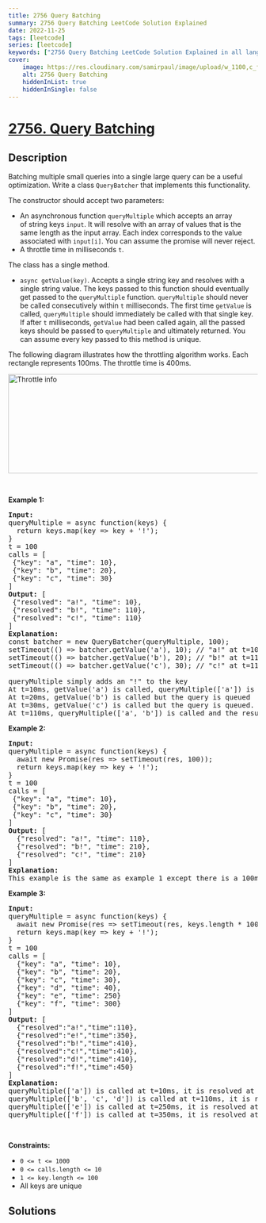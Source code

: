 ```yaml
---
title: 2756 Query Batching
summary: 2756 Query Batching LeetCode Solution Explained
date: 2022-11-25
tags: [leetcode]
series: [leetcode]
keywords: ["2756 Query Batching LeetCode Solution Explained in all languages", "2756 Query Batching", "LeetCode", "leetcode solution in Python3 C++ Java Go PHP Ruby Swift TypeScript Rust C# JavaScript C", "GeeksforGeeks", "InterviewBit", "Coding Ninjas", "HackerRank", "HackerEarth", "CodeChef", "TopCoder", "AlgoExpert", "freeCodeCamp", "Codeforces", "GitHub", "AtCoder", "Samir Paul"]
cover:
    image: https://res.cloudinary.com/samirpaul/image/upload/w_1100,c_fit,co_rgb:FFFFFF,l_text:Arial_75_bold:2756 Query Batching - Solution Explained/problem-solving.webp
    alt: 2756 Query Batching
    hiddenInList: true
    hiddenInSingle: false
---
```



# [2756. Query Batching](https://leetcode.com/problems/query-batching)


## Description

<p>Batching multiple small queries into a single large query can be a useful optimization. Write a class&nbsp;<code>QueryBatcher</code>&nbsp;that implements this functionality.</p>

<p>The constructor should accept two parameters:</p>

<ul>
	<li>An asynchronous function&nbsp;<code>queryMultiple</code>&nbsp;which accepts an array of&nbsp;string keys <code>input</code>. It will resolve with an array of values that is the same length as the input array. Each index corresponds to the value associated with&nbsp;<code>input[i]</code>.&nbsp;You can assume the promise will never reject.</li>
	<li>A throttle time in milliseconds&nbsp;<code>t</code>.</li>
</ul>

<p>The class has a single method.</p>

<ul>
	<li><code>async getValue(key)</code>. Accepts a single string key and resolves with a single string value. The keys passed to this function should eventually get passed to the&nbsp;<code>queryMultiple</code>&nbsp;function.&nbsp;<code>queryMultiple</code>&nbsp;should never be called consecutively within&nbsp;<code>t</code>&nbsp;milliseconds. The first time&nbsp;<code>getValue</code>&nbsp;is called,&nbsp;<code>queryMultiple</code>&nbsp;should immediately be called with that single key. If after&nbsp;<code>t</code>&nbsp;milliseconds,&nbsp;<code>getValue</code>&nbsp;had been called again, all the passed keys should be passed to&nbsp;<code>queryMultiple</code>&nbsp;and ultimately returned. You can assume every key passed to this method is unique.</li>
</ul>

<p>The following diagram illustrates how the throttling algorithm works. Each rectangle represents 100ms. The throttle time is 400ms.</p>

<p><img alt="Throttle info" src="https://spcdn.pages.dev/leetcode/problems/2756.Query%20Batching/images/throttle.png" style="width: 622px; height: 200px;" /></p>

<p>&nbsp;</p>
<p><strong class="example">Example 1:</strong></p>

<pre>
<strong>Input:</strong> 
queryMultiple = async function(keys) { 
&nbsp; return keys.map(key =&gt; key + &#39;!&#39;);
}
t = 100 
calls = [
&nbsp;{&quot;key&quot;: &quot;a&quot;, &quot;time&quot;: 10}, 
&nbsp;{&quot;key&quot;: &quot;b&quot;, &quot;time&quot;: 20}, 
&nbsp;{&quot;key&quot;: &quot;c&quot;, &quot;time&quot;: 30}
]
<strong>Output:</strong> [
&nbsp;{&quot;resolved&quot;: &quot;a!&quot;, &quot;time&quot;: 10},
&nbsp;{&quot;resolved&quot;: &quot;b!&quot;, &quot;time&quot;: 110},
&nbsp;{&quot;resolved&quot;: &quot;c!&quot;, &quot;time&quot;: 110}
]
<strong>Explanation:</strong>
const batcher = new QueryBatcher(queryMultiple, 100);
setTimeout(() =&gt; batcher.getValue(&#39;a&#39;), 10); // &quot;a!&quot; at t=10ms
setTimeout(() =&gt; batcher.getValue(&#39;b&#39;), 20); // &quot;b!&quot; at t=110ms
setTimeout(() =&gt; batcher.getValue(&#39;c&#39;), 30); // &quot;c!&quot; at t=110ms

queryMultiple simply adds an &quot;!&quot; to the key
At t=10ms, getValue(&#39;a&#39;) is called, queryMultiple([&#39;a&#39;]) is immediately called and the result is immediately returned.
At t=20ms, getValue(&#39;b&#39;) is called but the query is queued
At t=30ms, getValue(&#39;c&#39;) is called but the query is queued.
At t=110ms, queryMultiple([&#39;a&#39;, &#39;b&#39;]) is called and the results are immediately returned.
</pre>

<p><strong class="example">Example 2:</strong></p>

<pre>
<strong>Input:</strong> 
queryMultiple = async function(keys) {
&nbsp; await new Promise(res =&gt; setTimeout(res, 100));
&nbsp; return keys.map(key =&gt; key + &#39;!&#39;);
}
t = 100
calls = [
&nbsp;{&quot;key&quot;: &quot;a&quot;, &quot;time&quot;: 10},
&nbsp;{&quot;key&quot;: &quot;b&quot;, &quot;time&quot;: 20},
&nbsp;{&quot;key&quot;: &quot;c&quot;, &quot;time&quot;: 30}
]
<strong>Output:</strong> [
&nbsp; {&quot;resolved&quot;: &quot;a!&quot;, &quot;time&quot;: 110},
&nbsp; {&quot;resolved&quot;: &quot;b!&quot;, &quot;time&quot;: 210},
&nbsp; {&quot;resolved&quot;: &quot;c!&quot;, &quot;time&quot;: 210}
]
<strong>Explanation:</strong>
This example is the same as example 1 except there is a 100ms delay in queryMultiple. The results are the same except the promises resolve 100ms later.
</pre>

<p><strong class="example">Example 3:</strong></p>

<pre>
<strong>Input:</strong> 
queryMultiple = async function(keys) { 
&nbsp; await new Promise(res =&gt; setTimeout(res, keys.length * 100)); 
&nbsp; return keys.map(key =&gt; key + &#39;!&#39;);
}
t = 100
calls = [
&nbsp; {&quot;key&quot;: &quot;a&quot;, &quot;time&quot;: 10}, 
  {&quot;key&quot;: &quot;b&quot;, &quot;time&quot;: 20}, 
&nbsp; {&quot;key&quot;: &quot;c&quot;, &quot;time&quot;: 30}, 
  {&quot;key&quot;: &quot;d&quot;, &quot;time&quot;: 40}, 
&nbsp; {&quot;key&quot;: &quot;e&quot;, &quot;time&quot;: 250}
&nbsp; {&quot;key&quot;: &quot;f&quot;, &quot;time&quot;: 300}
]
<strong>Output:</strong> [
&nbsp; {&quot;resolved&quot;:&quot;a!&quot;,&quot;time&quot;:110},
&nbsp; {&quot;resolved&quot;:&quot;e!&quot;,&quot;time&quot;:350},
&nbsp; {&quot;resolved&quot;:&quot;b!&quot;,&quot;time&quot;:410},
&nbsp; {&quot;resolved&quot;:&quot;c!&quot;,&quot;time&quot;:410},
&nbsp; {&quot;resolved&quot;:&quot;d!&quot;,&quot;time&quot;:410},
  {&quot;resolved&quot;:&quot;f!&quot;,&quot;time&quot;:450}
]
<strong>Explanation:
</strong>queryMultiple([&#39;a&#39;]) is called at t=10ms, it is resolved at t=110ms
queryMultiple([&#39;b&#39;, &#39;c&#39;, &#39;d&#39;]) is called at t=110ms, it is resolved at 410ms
queryMultiple([&#39;e&#39;]) is called at t=250ms, it is resolved at 350ms
queryMultiple([&#39;f&#39;]) is called at t=350ms, it is resolved at 450ms
</pre>

<p>&nbsp;</p>
<p><strong>Constraints:</strong></p>

<ul>
	<li><code>0 &lt;= t &lt;= 1000</code></li>
	<li><code>0 &lt;= calls.length &lt;= 10</code></li>
	<li><code>1 &lt;= key.length&nbsp;&lt;= 100</code></li>
	<li>All keys are unique</li>
</ul>

## Solutions

<!-- end -->
